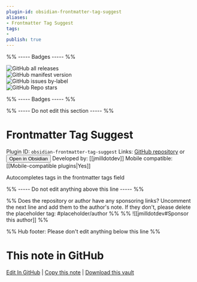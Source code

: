 ```yaml
---
plugin-id: obsidian-frontmatter-tag-suggest
aliases:
- Frontmatter Tag Suggest
tags: 
- 
publish: true
---
```


%% ----- Badges ----- %%

![GitHub all releases](https://img.shields.io/github/downloads/jmilldotdev/obsidian-frontmatter-tag-suggest/total?color=573E7A&logo=github&style=for-the-badge)   
![GitHub manifest version](https://img.shields.io/github/manifest-json/v/jmilldotdev/obsidian-frontmatter-tag-suggest?color=573E7A&logo=github&style=for-the-badge)   
![GitHub issues by-label](https://img.shields.io/github/issues/jmilldotdev/obsidian-frontmatter-tag-suggest/help%20wanted?color=573E7A&logo=github&style=for-the-badge)   
![GitHub Repo stars](https://img.shields.io/github/stars/jmilldotdev/obsidian-frontmatter-tag-suggest?color=573E7A&logo=github&style=for-the-badge)

%% ----- Badges ----- %%

%% ----- Do not edit this section ----- %%

# Frontmatter Tag Suggest

Plugin ID: `obsidian-frontmatter-tag-suggest`
Links: [GitHub repository](https://github.com/jmilldotdev/obsidian-frontmatter-tag-suggest) or [<button id=HH>Open in Obsidian</button>](obsidian://goto-plugin?id=obsidian-frontmatter-tag-suggest)
Developed by: [[jmilldotdev]]
Mobile compatible: [[Mobile-compatible plugins|Yes]]

Autocompletes tags in the frontmatter tags field

%% ----- Do not edit anything above this line ----- %% 

%% Does the repository or author have any sponsoring links? Uncomment the next line and add them to the author's note. If they don't, please delete the placeholder tag: #placeholder/author %%
%% ![[jmilldotdev#Sponsor this author]] %%

%% Hub footer: Please don't edit anything below this line %%

# This note in GitHub

<span class="git-footer">[Edit In GitHub](https://github.dev/obsidian-community/obsidian-hub/blob/main/02%20-%20Community%20Expansions/02.05%20All%20Community%20Expansions/Plugins/obsidian-frontmatter-tag-suggest.md "git-hub-edit-note") | [Copy this note](https://raw.githubusercontent.com/obsidian-community/obsidian-hub/main/02%20-%20Community%20Expansions/02.05%20All%20Community%20Expansions/Plugins/obsidian-frontmatter-tag-suggest.md "git-hub-copy-note") | [Download this vault](https://github.com/obsidian-community/obsidian-hub/archive/refs/heads/main.zip "git-hub-download-vault") </span>
